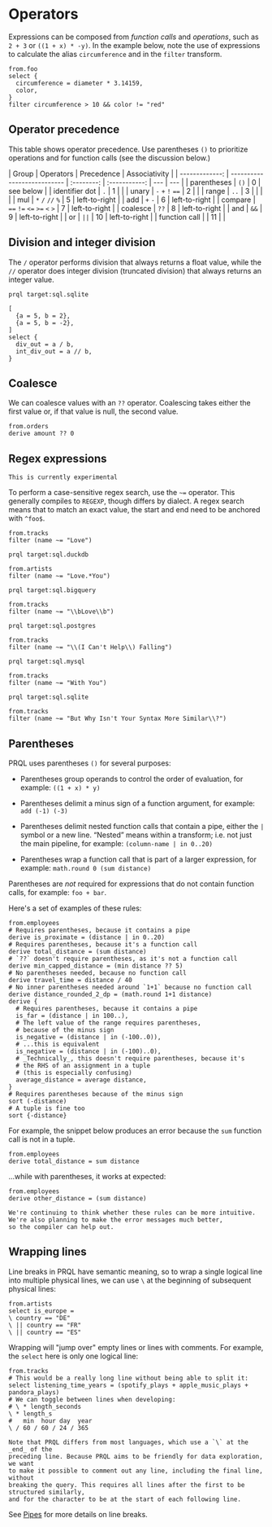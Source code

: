 # Operators

Expressions can be composed from _function calls_ and _operations_, such as
`2 + 3` or `((1 + x) * -y)`. In the example below, note the use of expressions
to calculate the alias `circumference` and in the `filter` transform.

```prql
from.foo
select {
  circumference = diameter * 3.14159,
  color,
}
filter circumference > 10 && color != "red"
```

## Operator precedence

This table shows operator precedence. Use parentheses `()` to prioritize
operations and for function calls (see the discussion below.)

<!-- markdownlint-disable MD033 — the `|` characters need to be escaped, and surrounded with tags rather than backticks   -->

|          Group | Operators                   | Precedence | Associativity |
| -------------: | --------------------------- | :--------: | :-----------: | --- | --- |
|    parentheses | `()`                        |     0      |   see below   |
| identifier dot | `.`                         |     1      |               |
|          unary | `-` `+` `!` `==`            |     2      |               |
|          range | `..`                        |     3      |               |
|           <!-- | pow                         |    `**`    |       4       |     | --> |
|            mul | `*` `/` `//` `%`            |     5      | left-to-right |
|            add | `+` `-`                     |     6      | left-to-right |
|        compare | `==` `!=` `<=` `>=` `<` `>` |     7      | left-to-right |
|       coalesce | `??`                        |     8      | left-to-right |
|            and | `&&`                        |     9      | left-to-right |
|             or | <code>\|\|</code>           |     10     | left-to-right |
|  function call |                             |     11     |               |

## Division and integer division

The `/` operator performs division that always returns a float value, while the
`//` operator does integer division (truncated division) that always returns an
integer value.

```prql
prql target:sql.sqlite

[
  {a = 5, b = 2},
  {a = 5, b = -2},
]
select {
  div_out = a / b,
  int_div_out = a // b,
}
```

## Coalesce

We can coalesce values with an `??` operator. Coalescing takes either the first
value or, if that value is null, the second value.

```prql
from.orders
derive amount ?? 0
```

## Regex expressions

```admonish note
This is currently experimental
```

To perform a case-sensitive regex search, use the `~=` operator. This generally
compiles to `REGEXP`, though differs by dialect. A regex search means that to
match an exact value, the start and end need to be anchored with `^foo$`.

```prql
from.tracks
filter (name ~= "Love")
```

```prql
prql target:sql.duckdb

from.artists
filter (name ~= "Love.*You")
```

```prql
prql target:sql.bigquery

from.tracks
filter (name ~= "\\bLove\\b")
```

```prql
prql target:sql.postgres

from.tracks
filter (name ~= "\\(I Can't Help\\) Falling")
```

```prql
prql target:sql.mysql

from.tracks
filter (name ~= "With You")
```

```prql
prql target:sql.sqlite

from.tracks
filter (name ~= "But Why Isn't Your Syntax More Similar\\?")
```

## Parentheses

PRQL uses parentheses `()` for several purposes:

- Parentheses group operands to control the order of evaluation, for example:
  `((1 + x) * y)`

- Parentheses delimit a minus sign of a function argument, for example:
  `add (-1) (-3)`

- Parentheses delimit nested function calls that contain a pipe, either the `|`
  symbol or a new line. “Nested” means within a transform; i.e. not just the
  main pipeline, for example: `(column-name | in 0..20)`

- Parentheses wrap a function call that is part of a larger expression, for
  example: `math.round 0 (sum distance)`

Parentheses are _not_ required for expressions that do not contain function
calls, for example: `foo + bar`.

Here's a set of examples of these rules:

```prql
from.employees
# Requires parentheses, because it contains a pipe
derive is_proximate = (distance | in 0..20)
# Requires parentheses, because it's a function call
derive total_distance = (sum distance)
# `??` doesn't require parentheses, as it's not a function call
derive min_capped_distance = (min distance ?? 5)
# No parentheses needed, because no function call
derive travel_time = distance / 40
# No inner parentheses needed around `1+1` because no function call
derive distance_rounded_2_dp = (math.round 1+1 distance)
derive {
  # Requires parentheses, because it contains a pipe
  is_far = (distance | in 100..),
  # The left value of the range requires parentheses,
  # because of the minus sign
  is_negative = (distance | in (-100..0)),
  # ...this is equivalent
  is_negative = (distance | in (-100)..0),
  # _Technically_, this doesn't require parentheses, because it's
  # the RHS of an assignment in a tuple
  # (this is especially confusing)
  average_distance = average distance,
}
# Requires parentheses because of the minus sign
sort (-distance)
# A tuple is fine too
sort {-distance}
```

For example, the snippet below produces an error because the `sum` function call
is not in a tuple.

```prql error no-fmt
from.employees
derive total_distance = sum distance
```

...while with parentheses, it works at expected:

```prql
from.employees
derive other_distance = (sum distance)
```

```admonish note
We're continuing to think whether these rules can be more intuitive.
We're also planning to make the error messages much better,
so the compiler can help out.
```

## Wrapping lines

Line breaks in PRQL have semantic meaning, so to wrap a single logical line into
multiple physical lines, we can use `\` at the beginning of subsequent physical
lines:

```prql
from.artists
select is_europe =
\ country == "DE"
\ || country == "FR"
\ || country == "ES"
```

Wrapping will "jump over" empty lines or lines with comments. For example, the
`select` here is only one logical line:

```prql
from.tracks
# This would be a really long line without being able to split it:
select listening_time_years = (spotify_plays + apple_music_plays + pandora_plays)
# We can toggle between lines when developing:
# \ * length_seconds
\ * length_s
#   min  hour day  year
\ / 60 / 60 / 24 / 365
```

```admonish info
Note that PRQL differs from most languages, which use a `\` at the _end_ of the
preceding line. Because PRQL aims to be friendly for data exploration, we want
to make it possible to comment out any line, including the final line, without
breaking the query. This requires all lines after the first to be structured similarly,
and for the character to be at the start of each following line.
```

See [Pipes](./pipes.md) for more details on line breaks.
